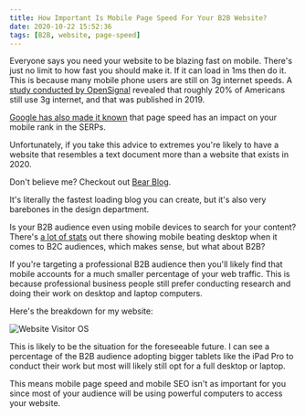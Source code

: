 ```yaml
---
title: How Important Is Mobile Page Speed For Your B2B Website?
date: 2020-10-22 15:52:36
tags: [B2B, website, page-speed]
---
```


Everyone says you need your website to be blazing fast on mobile. There's just no limit to how fast you should make it. If it can load in 1ms then do it. This is because many mobile phone users are still on 3g internet speeds. A [study conducted by OpenSignal](https://www.opensignal.com/2019/12/18/how-to-hasten-us-3g-switch-off-to-accelerate-5g) revealed that roughly 20% of Americans still use 3g internet, and that was published in 2019.

[Google has also made it known](https://searchengineland.com/google-speed-update-page-speed-will-become-ranking-factor-mobile-search-289904) that page speed has an impact on your mobile rank in the SERPs.

Unfortunately, if you take this advice to extremes you're likely to have a website that resembles a text document more than a website that exists in 2020. 

Don't believe me? Checkout out [Bear Blog](https://bearblog.dev/). 

It's literally the fastest loading blog you can create, but it's also very barebones in the design department.

Is your B2B audience even using mobile devices to search for your content? There's [a lot of stats](https://www.smartinsights.com/search-engine-optimisation-seo/mobile-seo/mobile-retail-search-trends-for-b2b-and-b2c/) out there showing mobile beating desktop when it comes to B2C audiences, which makes sense, but what about B2B?

If you're targeting a professional B2B audience then you'll likely find that mobile accounts for a much smaller percentage of your web traffic. This is because professional business people still prefer conducting research and doing their work on desktop and laptop computers.

Here's the breakdown for my website:

![Website Visitor OS](/content/analyticsos.jpg)

This is likely to be the situation for the foreseeable future. I can see a percentage of the B2B audience adopting bigger tablets like the iPad Pro to conduct their work but most will likely still opt for a full desktop or laptop.

This means mobile page speed and mobile SEO isn't as important for you since most of your audience will be using powerful computers to access your website.
